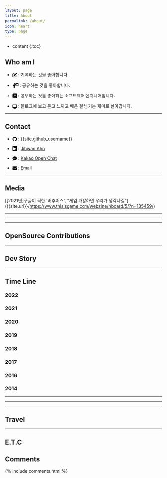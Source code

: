 ```yaml
---
layout: page
title: About
permalink: /about/
icon: heart
type: page
---
```


* content
{:toc}

## Who am I
<!-- 
* <img src="/assets/img/logo/keti-logo.png" style="max-width: 3%; vertical-align: text-bottom;"> 카카오뱅크에서 BackEnd 개발을 하고 있습니다.

  ( 2022.04.01 ~ / [21년 상반기 경력 공채]({{site.url}}/Reviews-of-moving-the-company-to-Kakao-Bank/) )

* <img src="/assets/img/logo/logo-virtuos.svg" style="max-width: 3%; vertical-align: text-bottom;"> Virtuos에서 게임 개발을 했습니다.

  ( 2021.06.01 ~ 2022.02.28 / [18년 하반기 신입 공채]({{site.url}}/18-Second-Half-Line-2st-Interview/) )

  * <img src="/assets/img/logo/logo-virtuos.svg" style="max-width: 3%; vertical-align: text-bottom;"> Virtuos에서 게임 개발을 했습니다.

  ( 2020.06.01 ~ 2021.05.31 / [18년 하반기 신입 공채]({{site.url}}/18-Second-Half-Line-2st-Interview/) )
-->
* <img src="/assets/img/logo/edit.png" style="max-width: 3%; vertical-align: text-bottom;"> : 기록하는 것을 좋아합니다.

* <img src="/assets/img/logo/mentoring.png" style="max-width: 4%; vertical-align: text-bottom;"> : 공유하는 것을 좋아합니다.

* <img src="/assets/img/logo/book.png" style="max-width: 3%; vertical-align: text-bottom;"> : 공부하는 것을 좋아하는 소프트웨어 엔지니어입니다.

* <img src="/assets/img/logo/desktop.png" style="max-width: 3%; vertical-align: text-bottom;"> : 블로그에 보고 듣고 느끼고 배운 걸 남기는 재미로 살아갑니다.



---

## Contact

* <img src="/assets/img/logo/github.png" style="max-width: 3%; vertical-align: text-bottom;"> :  [{{site.github_username}}](https://github.com/{{site.github_username}})

* <img src="/assets/img/logo/linkedin.png" style="max-width: 3%; vertical-align: text-bottom;"> : [Jihwan Ahn](https://www.linkedin.com/in/{{site.linkedIn_username}})

<!-- * <img src="/assets/img/logo/facebook.png" style="max-width: 3%; vertical-align: text-bottom;"> :  [{{site.facebook_username}}](https://www.facebook.com/{{site.facebook_username}}) -->

<!-- * <img src="/assets/img/logo/instagram.png" style="max-width: 3%; vertical-align: text-bottom;"> :  [{{site.insta_username}}](https://www.instagram.com/{{site.insta_username}}) -->

* <img src="/assets/img/logo/kakaotalk.png" style="max-width: 3%; vertical-align: text-bottom;"> : [Kakao Open Chat](https://open.kakao.com/o/sb2FM4Ae)

* <img src="/assets/img/logo/email.png" style="max-width: 3%; vertical-align: text-bottom;"> : [Email](mailto:k1tstw@tutanota.com)

---

## Media
[[2021년]구글이 픽한 '버추어스', "게임 개발하면 우리가 생각나길"] ({{site.url}}/https://www.thisisgame.com/webzine/nboard/5/?n=135459/)

<!-- * [[2022년] 카카오뱅크 - 대용량 트래픽을 다루는 서버 개발자 이야기]({{site.url}}/2022-Kakaobank-A-story-about-a-server-developer-dealing-with-high-traffic/)

* [[2022년] 카카오뱅크 ESG 지속가능경영보고서 책자에 들어갈 사진 촬영을 하다.]({{site.url}}/2022-Kakaobank-ESG-Book-Model/)

* [[2021년] 카카오뱅크 직원 신분으로 문화일보와 인터뷰를 하다.]({{site.url}}/2021-Kakaobank-Interview)

* [[2020년] LINE 신규 채용 홈페이지 LINER 인터뷰를 진행하다.]({{site.url}}/2020-LINER-Interview) -->

--- 

<!-- ## About Blog -->

<!-- * [2022 1Q Blog 기록하기]({{site.url}}/2022-1Q-Blog)

* [2021 3Q ~ 4Q Blog 기록하기]({{site.url}}/2021-3Q-4Q-Blog)

* [2021 2Q Blog 기록하기]({{site.url}}/2021-2Q-Blog)

* [2021 1Q Blog 기록하기]({{site.url}}/2021-1Q-Blog)

* [2020 4Q Blog 기록하기]({{site.url}}/2020-4Q-Blog/)

* [2020 1Q Blog 기록하기]({{site.url}}/2020-1Q-Blog/) -->


---


<!-- ## Writing Attitude

{% include opinion.html %} -->




---

## OpenSource Contributions

<!-- * [[210111] [PR] WooVictory/Ready-For-Tech-Interview - Fix wrong link value #7](https://github.com/WooVictory/Ready-For-Tech-Interview/pull/7)

* [[210115] [LeetCode] Q&A Answer : 105. Construct Binary Tree from Preorder and Inorder Traversal](https://leetcode.com/problems/construct-binary-tree-from-preorder-and-inorder-traversal/discuss/34541/5ms-Java-Clean-Solution-with-Caching/819441)

* [[210128] [오타 제보] 자바 최적화 (Optimizing Java,가장 빠른 성능을 구현하는 검증된 10가지 기법) 오타 제보합니다.](https://www.hanbit.co.kr/media/community/brain_default_board_view.html?bd_id=algorithm&board_idx=19691&page=0)

* [[210509] [잘못된 강의 내용 제보] 알고리즘 복잡도 뽀개기: 2. 재귀 함수와 마스터 정리](https://www.youtube.com/watch?v=-bm0-k7UeV8&lc=UgwrTcnbIG0Tm9YuoX14AaABAg.9N6nCsB5wYS9N6o4rL8nuY)

* [[210510] [Issue] I want to help newbies who use the karate framework.](https://github.com/intuit/karate/issues/1591) -->

---

## Dev Story

<!-- * [2022 Dev History]({{site.url}}/2022-Retrospective)

* [2021 Dev History]({{site.url}}/2021-Retrospective)

* [2020 Dev History]({{site.url}}/2020-Retrospective)

* [2019 Dev History]({{site.url}}/2019-Retrospective) -->

---

## Time Line

### 2022

<!-- * 　08. 05 [[2022년] 카카오뱅크 ESG 지속가능경영보고서 책자에 들어갈 사진 촬영을 하다.]({{site.url}}/2022-Kakaobank-ESG-Book-Model/)

* 　03. 04 ~ 03. 06	[UNITHON 8TH - 유니톤 대회 참여]({{site.url}}/2022-8th-Unithon) -->

### 2021

<!-- * 　12. 23 [[2021년] 2번째 구글 애드센스(Google Adsense) $100를 돌파하다.]({{site.url}}/2021-Google-Adsense-Reach-100-Dollar)

* 　12. 01 ~ [코드리뷰 멘토링 활동](https://brownycodereview.notion.site/brownycodereview/0d7ab9fcde2c4312abded62c89bbdef3)

* 　10. 29 [2021 카카오뱅크 직원 신분으로 문화일보와 인터뷰를 하다.]({{site.url}}/2021-Kakaobank-Interview)

* 　06. 26 [2021 카카오뱅크 경력 공채 : 백엔드(Backend) 개발자 이직 후기]({{site.url}}/Reviews-of-moving-the-company-to-Kakao-Bank/)

* 　06. 14 [잇다(itdaa) 멘토링(Mentoring) 클래스를 개설하다.]({{site.url}}/ITDAA-Mentoring/)

* 　02. 13 방문자 수 카운팅 기능 추가 :: Add pageCounting.js file // Commit : fa726e0e

* 　02. 08 [2020 LINE 최다 추천왕(Referral AWARDS)을 수상하다 !]({{site.url}}/2020-Received-Referral-AWARDS-in-LINE-Corparation/)

* 　01. 02 [[LINE] Refresh 휴가를 받다 !]({{site.url}}/LINE-Refresh-Welfare/) -->

### 2020

<!-- * 　12. 15 [LINE 신규 채용 홈페이지 LINER 인터뷰를 진행하다.]({{site.url}}/2020-LINER-Interview)

* 　11. 10 [Google Adsense : $100를 돌파하다.]({{site.url}}/Google-Adsense-Reach-100-Dollar/)

* 　08. 08 [모교 진로진학 가이드북에 글을 작성하다.]({{site.url}}/Writing-Post-To-My-University/)

* 　05. 03 Add [<i class="fa fa-search	" aria-hidden="true"></i> **Search**]({{site.url}}/search/) function // Commit : 5ae6919

* 　04. 13 Apply [Tawk.to]({{site.url}}/Tawk-to/) Service

* 　04. 01 ~ 04. 30	[LINE 작심삼십일 프로젝트 이끔이가 되다.]({{site.url}}/LINE-Blog-Leader/)

* 　03. 26 [LINE & Naver 이벤트에서 1등하다. (feat. 내 돈은 내가 듣는 음악에 갔으면 좋겠어)]({{site.url}}/Vibe-Event/)

* 　02. 13 Activate Disqus Reaction

* 　02. 11 [2019 LINE 최다 추천왕(Referral AWARDS)을 수상하다 !]({{site.url}}/2019-Received-Referral-AWARDS-in-LINE-Corparation/)

* 　01. 21 Delete **Tags** // Commit : ae7249a

* 　01. 31 ~ 02. 29	[LINE 작심삼십일 프로젝트 이끔이가 되다.]({{site.url}}/LINE-Blog-Leader/)

* 　01. 13 Start Phone English Speech : 민병철 유폰

* 　01. 02 It's been a year since I worked on **LINE Biz+ Developer** -->

### 2019

<!-- * 　11. 30 [**2019 Dev** 네비게이션]({{site.url}}/2019-Retrospective/) 추가 // Commit : 577d5ee

* 　11. 25 [Daily DevBlog Weekly 1등]({{site.url}}/Daily-Dev-Blog-Weekly/)

* 　11. 05 [네이버 기사 "합격하자마자 천만원? 삼성 입사하면 이런 선물 받습니다" 출현](https://post.naver.com/viewer/postView.nhn?volumeNo=26793764)

* 　10. 12 [Buy me Coffee](https://www.buymeacoffee.com/equEhZO) 추가

* 　09. 24 [addThis](https://www.addthis.com/) 서비스 추가

* 　07. 11 [알고리즘 책 집필 문의](https://www.instagram.com/p/BzxPv88Fq9W/)

* 　06. 08 [Google AdSense 인증](https://www.instagram.com/p/Byb-2hGlX9I/)

* 　01. 02 Work in **LINE Biz+ Developer**

* 　01. 01 [Dev History]({{site.url}}/2019-Retrospective/) -->
 
### 2018

<!-- * 　12. 18 [18 하반기 공채 라인(LINE) 합격]({{site.url}}/18-Second-Half-Line-2st-Interview/)

* 　12. 18 [18 하반기 공채 삼성전자 무선사업부 합격]({{site.url}}/18-Second-Half-Samsung-Electronics-Interview/)

* 　12. 17 [2018 SKT X 한국관광공사 앱 공모전 수상]({{site.url}}/2018-Korea-Tour-App-Competition)

* 　11. 24 [100일간의 1일 1커밋]({{site.url}}/1Day-1Commit/)

* 　09. 01 ~ 12.10 졸업 프로젝트 진행

* 　08. 28 블로그에 Google Analytics 적용

* 　08. 25 블로그에 SEO 적용

* 　07. 20 ~ 07. 21	[Amathon](https://goodgid.github.io/2018_Amathon/) 참가

* 　06. 30 ~ 07. 14	App Jam Server Develop 대상 수상 ( Supported by Naver D2 )

* 　06. 22 ~ 06. 24 [A MORE BUEATY X 핵캠](https://goodgid.github.io/Jeju-Hackathon/)

* 　03. 01 ~ 06. 21 블록체인 프로젝트 진행

* 　06. 01 ~ 알고리즘 연구실 

* 　05. 12 ~ 05. 13 한이음데이 참가 

* 　02. 01 ~ 농구 소모임 '라온' 회장

* 　16. 09. 03 ~ 18. 03. 01 도서관 자치 위원회 활동

* 　02. 22 ~ 02. 28	[[핀테크X블록체인] 이더리움 기반 스마트 컨트랙트 개발 교육 ](https://goodgid.github.io/Edu-SmartContract/)

* 　02. 23 Block Chain Conference [Chain Partners](https://goodgid.github.io/BlockChain-ChainPartners/)

* 　02. 05 ~ Study Block Chain

* 　02. 12 ~ Study Machine Learning

* 　02. 08 [AWS Lambda Seminar](https://goodgid.github.io/AWS-Lambda-Seminar/)

* 　01. 30 ~ 02. 19 Study Python3

* 　01. 17 SK T아카데미 Docker Seminar

* 　01. 01 ~ 01. 13	App Jam Server Part -->

### 2017

<!-- * 　12. 23 [Open Insight](https://goodgid.github.io/Open-Insight/)

* 　12. 14 ~ 12. 15 [해커톤 멘토링](https://goodgid.github.io/Mentoring-GHAS/)

* 　11. 21 [Contributhon Awards](https://goodgid.github.io/Contributhon/)

* 　11. 19 [GDG DevFest 2017 Seoul](https://devfest17-seoul.firebaseapp.com/)

* 　11. 17 [산업기술 R&D](https://goodgid.github.io/RnD/)

* 　11. 11 Git Seminar 진행

* 　11. 09 [Play Node](https://goodgid.github.io/PlayNode/)

* 　10. 26 devlab Tizen을 활용하여 IoT 만들기

* 　10. 25 devlab source tree로 배우는 Git + Github

* 　08. 01 ~ 08. 30	[World Friends ICT 봉사단](https://goodgid.github.io/ICT-Volunteer/) \| ["www.youngheartsboardingschool.com" 홈페이지 구축](https://goodgid.github.io/YHBS-Homepage/)

* 　07. 28 ~ 07. 30	Unithon	iOS	

* 　06. 24 ~ 07. 08	App Jam iOS Develop 우수상 수상 ( Supported by Naver D2 )

* 　03. 01 ~ 06. 01	Web Study - Angular 2 + Git + Java Script	

* 　03. 01 ~ 06. 01	S.O.P.T 운영팀		

* 　03. 01 ~ 06. 01	S.O.S   논리회로 / 자료구조	

* 　04. 27 ~ 04. 28	[Key PlatForm](https://goodgid.github.io/KeyPlatform/)

* 　02. 04 연탄봉사 	까리타스봉사단	 연탄 2000장 운반 -->

### 2016

<!-- * 　12. 01 ~  17. 06. 01 A.I Lab 	C# - WPF Develop	

* 　12. 24 ~ 17. 01. 07 App Jam iOS Develop 우수상 수상 ( Supported by Naver D2 )

* 　12. 16 ~ 17. 02. 28 Clinic Develop Android + Web ( Jquery + Node.js ) -->


### 2014 

<!-- * 　14. 07 ~ 16. 04. 13 [S/W 관리병](https://goodgid.github.io/SW-Management-Soldier/)으로 국방부/합참 근무 - Web Monitoring System 개발

* 　학술 연구 장학생 -->

---

<!-- ## Awards

* 　18. 12. 17 [SKT X 한국관광공사 앱 공모전 장려상 수상]({{site.url}}/2018-Korea-Tour-App-Competition/)

* 　18. 07. 14 App Jam Server Develop 대상 수상

* 　17. 12. 05 [World Friends ICT 봉사단]({{site.url}}/ICT-Volunteer/) - 우수 프로젝트상

* 　17. 11. 21 [Contributhon]({{site.url}}/Contributhon/) - 장려상

* 　17. 07. 08 App Jam iOS Develop 우수상 수상

* 　17. 01. 07 App Jam iOS Develop 우수상 수상

* 　16. 10. 01 ACM-ICPC 교내 우수상 -->


---

<!-- ## Certificate

1. 정보 처리 기사 (18. 08. 17) - 18202050951A

1. OPIc IM1 (17. 12. 04) - 1A7636534792 / ACTFL

1. OCJP (Oracle Certified Java Programmer) (14. 01. 24) - 231617699OCJPSE6P

1. 웹 디자인 자격증 (14. 04. 18) - 14401050825C

1. IoT 지식 능력 검정 자격증 (16. 06. 10) - 2016-05-900265 / 한국사물인터넷협회

1. 한자 진흥회 2급 (15. 04 .30) - 076-20-00520

1. KBS 한국어 자격증 (15. 09 .12)

1. 정보 처리 산업 기사 (15. 06. 05) - 15631000141Z -->

---

## Travel

<!-- * 　2019. 10. 06 ~ 10. 09	Geoje Island, Tongyeong, Korea

* 　2019. 08. 11 ~ 08. 17	Kota Kinabalu, Malaysia

* 　2019. 05. 01 ~ 05. 06	Nha trang, Vietnam

* 　2019. 01. 08 ~ 01. 10	Shinjuku, Japan (LINE 연수)

* 　2018. 06. 24 ~ 06. 26	Jeju, Korea

* 　2017. 08. 01 ~ 08. 30	Nepal

* 　2017. 06. 11 ~ 06. 22	Hawaii

* 　2016. 06. 27 ~ 07. 30	Eruope ( Spain, France, Switzerland, Italia )

* 　2017. 06. 25 ~ 06. 26	Rusia

* 　2014. 07. 06 ~ 07. 10	Thailand 

* 　2014. 07. 03 ~ 07. 06	Pataya

* 　2014. 06. 30 ~ 07. 03	Hong Kong & Makao

* 　2014. ??. ?? ~ ??. ?? China

* 　~ 2014 North of Korea -->


---

## E.T.C
<!--
* 3D Print & IoT Camp 1박2일

* 커뮤니티 운영 장학금 기부

* 동문회 홈페이지 관리

--- -->

## Comments

{% include comments.html %}
